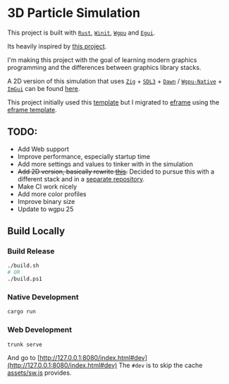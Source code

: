 # 3D Particle Simulation
This project is built with [`Rust`](https://www.rust-lang.org/), [`Winit`](https://github.com/rust-windowing/winit), [`Wgpu`](https://github.com/gfx-rs/wgpu) and [`Egui`](https://github.com/emilk/egui).

Its heavily inspired by [this project](https://github.com/Im-Rises/particle-simulator-webgl).

I'm making this project with the goal of learning modern graphics programming and the differences between graphics library stacks.

A 2D version of this simulation that uses [`Zig`](https://ziglang.org/) + [`SDL3`](https://github.com/libsdl-org/SDL) + [`Dawn`](https://github.com/google/dawn) / [`Wgpu-Native`](https://github.com/gfx-rs/wgpu-native) + [`ImGui`](https://github.com/ocornut/imgui) can be found [here](https://github.com/lucascompython/particle-simulation-2d).

This project initially used this [template](https://github.com/kaphula/winit-egui-wgpu-template) but I migrated to [eframe](https://github.com/emilk/egui/tree/master/crates/eframe) using the [eframe template](https://github.com/emilk/eframe_template).


## TODO:
- Add Web support
- Improve performance, especially startup time
- Add more settings and values to tinker with in the simulation
- ~~Add 2D version, basically rewrite [this](https://github.com/lucascompython/particles).~~ Decided to pursue this with a different stack and in a [separate repository](https://github.com/lucascompython/particle-simulation-2d).
- Make CI work nicely
- Add more color profiles
- Improve binary size
- Update to wgpu 25

## Build Locally

### Build Release
```bash
./build.sh
# OR
./build.ps1
```

### Native Development
```bash
cargo run
```

### Web Development
```bash
trunk serve
```
And go to [http://127.0.0.1:8080/index.html#dev](http://127.0.0.1:8080/index.html#dev)
The `#dev` is to skip the cache [assets/sw.js](/assets/sw.js) provides.
